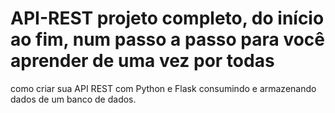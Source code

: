 # API-REST projeto completo, do início ao fim, num passo a passo para você aprender de uma vez por todas
como criar sua API REST com Python e Flask consumindo e armazenando dados de um banco de dados.
